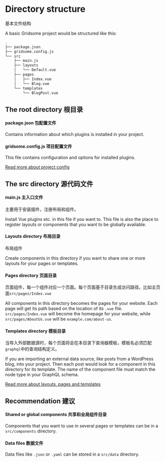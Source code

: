 # Directory structure

基本文件结构

A basic Gridsome project would be structured like this:

```sh
.
├── package.json
├── gridsome.config.js
└── src
    ├── main.js
    ├── layouts
    │   └── Default.vue
    ├── pages
    │   ├── Index.vue
    │   └── Blog.vue
    └── templates
        └── BlogPost.vue
```

## The root directory 根目录

#### package.json 包配置文件

Contains information about which plugins is installed in your project.

#### gridsome.config.js 项目配置文件

This file contains configuration and options for installed plugins.

[Read more about project config](/docs/config)

## The src directory 源代码文件

#### main.js 主入口文件

主要用于安装插件，注册布局和组件。

Install Vue plugins etc. in this file if you want to. This file is
also the place to register layouts or components that you want to be
globally available.

#### Layouts directory 布局目录

布局组件

Create components in this directory if you want to share one or more
layouts for your pages or templates.

#### Pages directory 页面目录

页面组件，每一个组件对应一个页面。每个页面基于目录生成访问路径。比如主页面`src/pages/Index.vue`

All components in this directory becomes the pages for your website.
Each page will get its path based on the location of its `.vue` file.
`src/pages/Index.vue` will become the homepage for your website,
while `src/pages/AboutUs.vue` will be `example.com/about-us`.

#### Templates directory 模板目录

当导入外部数据源时，每个页面将会在本目录下查询器模板，模板名必须匹配`graphql`中的查询结构定义。

If you are importing an external data source, like posts from a
WordPress blog, into your project. Then each post would look for a
component in this directory for its template. The name of the
component file must match the node type in your GraphQL schema.

[Read more about layouts, pages and templates](/docs/layouts-pages-templates)

## Recommendation 建议

#### Shared or global components 共享和全局组件目录

Components that you want to use in several pages or templates can be
in a `src/components` directory.

#### Data files 数据文件

Data files like `.json` or `.yaml` can be stored in a `src/data`
directory.
